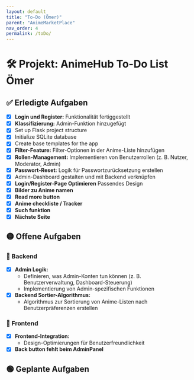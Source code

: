 ```yaml
---
layout: default
title: "To-Do (Ömer)"
parent: "AnimeMarketPlace"
nav_order: 4
permalink: /toDo/
---
```


# 🛠️ Projekt: AnimeHub To-Do List Ömer

## ✅ Erledigte Aufgaben
- [x] **Login und Register:** Funktionalität fertiggestellt
- [x] **Klassifizierung:** Admin-Funktion hinzugefügt
- [x] Set up Flask project structure
- [x] Initialize SQLite database
- [x] Create base templates for the app
- [x] **Filter-Feature:** Filter-Optionen in der Anime-Liste hinzufügen
- [x] **Rollen-Management:** Implementieren von Benutzerrollen (z. B. Nutzer, Moderator, Admin)
- [x] **Passwort-Reset:** Logik für Passwortzurücksetzung erstellen
- [x] Admin-Dashboard gestalten und mit Backend verknüpfen
- [x] **Login/Register-Page Optimieren** Passendes Design
- [x] **Bilder zu Anime namen** 
- [x] **Read more button**
- [x] **Anime checkliste / Tracker**
- [x] **Such funktion**
- [x] **Nächste Seite**

## 🟡 Offene Aufgaben

### 📝 Backend
- [x] **Admin Logik:** 
  - Definieren, was Admin-Konten tun können (z. B. Benutzerverwaltung, Dashboard-Steuerung)
  - Implementierung von Admin-spezifischen Funktionen
- [x] **Backend Sortier-Algorithmus:** 
  - Algorithmus zur Sortierung von Anime-Listen nach Benutzerpräferenzen erstellen

### 🎨 Frontend
- [x] **Frontend-Integration:** 
  - Design-Optimierungen für Benutzerfreundlichkeit
- [x] **Back button fehlt beim AdminPanel**

## 🟢 Geplante Aufgaben

